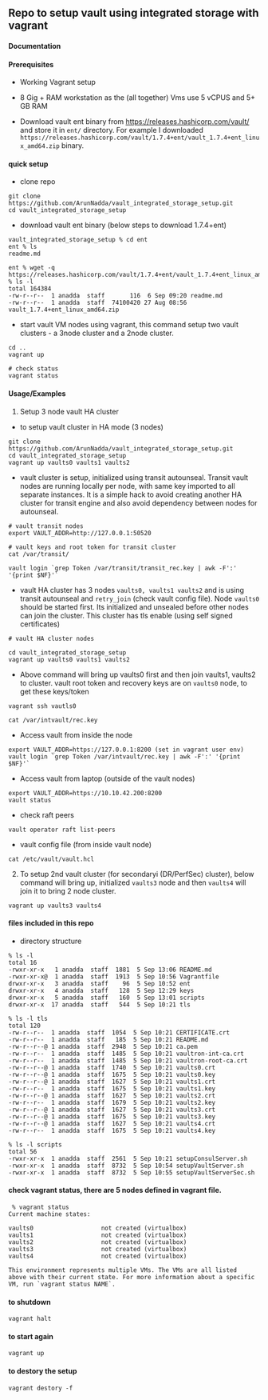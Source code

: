 ## Repo to setup vault using integrated storage with vagrant


#### Documentation


#### Prerequisites

- Working Vagrant setup
- 8 Gig + RAM workstation as the (all together) Vms use 5 vCPUS and 5+ GB RAM

- Download vault ent binary from https://releases.hashicorp.com/vault/ and store it in `ent/` directory. For example I downloaded `https://releases.hashicorp.com/vault/1.7.4+ent/vault_1.7.4+ent_linux_amd64.zip` binary.


#### quick setup

-  clone repo

```
git clone https://github.com/ArunNadda/vault_integrated_storage_setup.git
cd vault_integrated_storage_setup
```
- download vault ent binary (below steps to download 1.7.4+ent)

```
vault_integrated_storage_setup % cd ent
ent % ls
readme.md

ent % wget -q https://releases.hashicorp.com/vault/1.7.4+ent/vault_1.7.4+ent_linux_amd64.zip
% ls -l
total 164384
-rw-r--r--  1 anadda  staff       116  6 Sep 09:20 readme.md
-rw-r--r--  1 anadda  staff  74100420 27 Aug 08:56 vault_1.7.4+ent_linux_amd64.zip
```
- start vault VM nodes using vagrant, this command setup two vault clusters - a 3node cluster and a 2node cluster.

```
cd ..
vagrant up

# check status 
vagrant status
```


#### Usage/Examples

1. Setup 3 node vault HA cluster

- to setup vault cluster in HA mode (3 nodes)

```
git clone https://github.com/ArunNadda/vault_integrated_storage_setup.git
cd vault_integrated_storage_setup
vagrant up vaults0 vaults1 vaults2
```
- vault cluster is setup, initialized using transit autounseal. Transit vault nodes are running locally per node, with same key imported to all separate instances. It is a simple hack to avoid creating another HA cluster for transit engine and also avoid dependency between nodes for autounseal.

```
# vault transit nodes
export VAULT_ADDR=http://127.0.0.1:50520

# vault keys and root token for transit cluster
cat /var/transit/

vault login `grep Token /var/transit/transit_rec.key | awk -F':' '{print $NF}'`

``` 
- vault HA cluster has 3 nodes `vaults0, vaults1 vaults2` and is using transit autounseal and `retry_join` (check vault config file). Node `vaults0` should  be started first. Its initialized and unsealed before other nodes can join the cluster. This cluster has tls enable (using self signed certificates)

```
# vault HA cluster nodes

cd vault_integrated_storage_setup
vagrant up vaults0 vaults1 vaults2
```

- Above command will bring up vaults0 first and then join vaults1, vaults2 to cluster. vault root token and recovery keys are on `vaults0` node, to get these keys/token

```
vagrant ssh vautls0

cat /var/intvault/rec.key
```
- Access vault from inside the node

```
export VAULT_ADDR=https://127.0.0.1:8200 (set in vagrant user env)
vault login `grep Token /var/intvault/rec.key | awk -F':' '{print $NF}'`
```
- Access vault from  laptop (outside of the vault nodes)

```
export VAULT_ADDR=https://10.10.42.200:8200
vault status
```
- check raft peers

```
vault operator raft list-peers
```
- vault config file (from inside vault node)

```
cat /etc/vault/vault.hcl
```




2. To setup 2nd vault cluster (for secondaryi (DR/PerfSec) cluster), below command will bring up, initialized `vaults3` node and then `vaults4` will join it to bring 2 node cluster.

```
vagrant up vaults3 vaults4

```



#### files included in this repo 

- directory structure

```
% ls -l
total 16
-rwxr-xr-x   1 anadda  staff  1881  5 Sep 13:06 README.md
-rwxr-xr-x@  1 anadda  staff  1913  5 Sep 10:56 Vagrantfile
drwxr-xr-x   3 anadda  staff    96  5 Sep 10:52 ent
drwxr-xr-x   4 anadda  staff   128  5 Sep 12:29 keys
drwxr-xr-x   5 anadda  staff   160  5 Sep 13:01 scripts
drwxr-xr-x  17 anadda  staff   544  5 Sep 10:21 tls

% ls -l tls
total 120
-rw-r--r--  1 anadda  staff  1054  5 Sep 10:21 CERTIFICATE.crt
-rw-r--r--  1 anadda  staff   185  5 Sep 10:21 README.md
-rw-r--r--@ 1 anadda  staff  2948  5 Sep 10:21 ca.pem
-rw-r--r--  1 anadda  staff  1485  5 Sep 10:21 vaultron-int-ca.crt
-rw-r--r--  1 anadda  staff  1485  5 Sep 10:21 vaultron-root-ca.crt
-rw-r--r--@ 1 anadda  staff  1740  5 Sep 10:21 vaults0.crt
-rw-r--r--@ 1 anadda  staff  1675  5 Sep 10:21 vaults0.key
-rw-r--r--@ 1 anadda  staff  1627  5 Sep 10:21 vaults1.crt
-rw-r--r--  1 anadda  staff  1675  5 Sep 10:21 vaults1.key
-rw-r--r--@ 1 anadda  staff  1627  5 Sep 10:21 vaults2.crt
-rw-r--r--  1 anadda  staff  1679  5 Sep 10:21 vaults2.key
-rw-r--r--@ 1 anadda  staff  1627  5 Sep 10:21 vaults3.crt
-rw-r--r--@ 1 anadda  staff  1675  5 Sep 10:21 vaults3.key
-rw-r--r--@ 1 anadda  staff  1627  5 Sep 10:21 vaults4.crt
-rw-r--r--  1 anadda  staff  1675  5 Sep 10:21 vaults4.key

% ls -l scripts
total 56
-rwxr-xr-x  1 anadda  staff  2561  5 Sep 10:21 setupConsulServer.sh
-rwxr-xr-x  1 anadda  staff  8732  5 Sep 10:54 setupVaultServer.sh
-rwxr-xr-x  1 anadda  staff  8732  5 Sep 10:55 setupVaultServerSec.sh
```

#### check vagrant status, there are 5 nodes defined in vagrant file. 

```
 % vagrant status
Current machine states:

vaults0                   not created (virtualbox)
vaults1                   not created (virtualbox)
vaults2                   not created (virtualbox)
vaults3                   not created (virtualbox)
vaults4                   not created (virtualbox)

This environment represents multiple VMs. The VMs are all listed
above with their current state. For more information about a specific
VM, run `vagrant status NAME`.
```


#### to shutdown

```
vagrant halt
```


#### to start again

```
vagrant up
```

#### to destory the setup

```
vagrant destory -f
```


